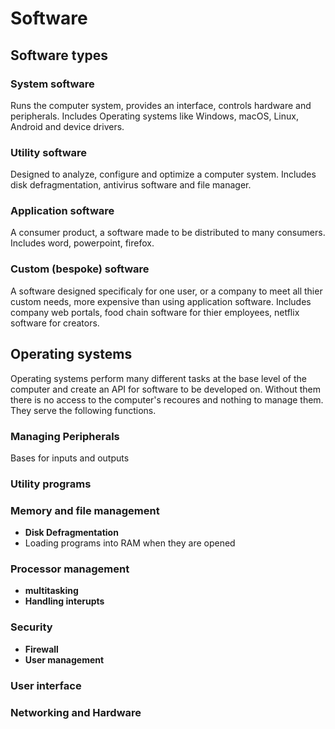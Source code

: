 # Software

## Software types

### System software
Runs the computer system, provides an interface, controls hardware and peripherals.
Includes Operating systems like Windows, macOS, Linux, Android and device drivers.

### Utility software
Designed to analyze, configure and optimize a computer system.
Includes disk defragmentation, antivirus software and file manager.

### Application software
A consumer product, a software made to be distributed to many consumers.
Includes word, powerpoint, firefox.

### Custom (bespoke) software
A software designed specificaly for one user, or a company to meet all thier custom needs, more expensive than using application software.
Includes company web portals, food chain software for thier employees, netflix software for creators.

## Operating systems
Operating systems perform many different tasks at the base level of the computer and create an API for software to be developed on. Without them there is no access to the computer's recoures and nothing to manage them. They serve the following functions.

### Managing Peripherals
Bases for inputs and outputs

### Utility programs

### Memory and file management
- **Disk Defragmentation**
- Loading programs into RAM when they are opened

### Processor management
- **multitasking**
- **Handling interupts**

### Security
- **Firewall**
- **User management**

### User interface

### Networking and Hardware


